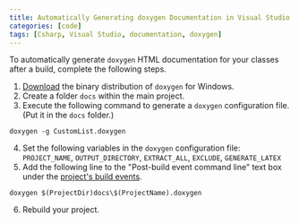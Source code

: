 ```yaml
---
title: Automatically Generating doxygen Documentation in Visual Studio
categories: [code]
tags: [Csharp, Visual Studio, documentation, doxygen]
---
```


To automatically generate `doxygen` HTML documentation for your classes after a build, complete the following steps. 

1. [Download](http://www.doxygen.nl/download.html) the binary distribution of `doxygen` for Windows. 
2. Create a folder `docs` within the main project. 
3. Execute the following command to generate a `doxygen` configuration file. (Put it in the `docs` folder.)
```
doxygen -g CustomList.doxygen
```
4. Set the following variables in the `doxygen` configuration file: ``PROJECT_NAME``, ``OUTPUT_DIRECTORY``, ``EXTRACT_ALL``, ``EXCLUDE``, ``GENERATE_LATEX``
5. Add the following line to the "Post-build event command line" text box under the [project's build events](https://docs.microsoft.com/en-us/visualstudio/ide/how-to-specify-build-events-csharp). 
```
doxygen $(ProjectDir)docs\$(ProjectName).doxygen
```
6. Rebuild your project.